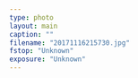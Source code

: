 ```yaml
---
type: photo
layout: main
caption: ""
filename: "20171116215730.jpg"
fstop: "Unknown"
exposure: "Unknown"
---
```

